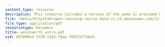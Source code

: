 ```yaml
---
content_type: resource
description: This resource includes a version of the poem is provided by William Wordsworth.
file: /media/https%3A/open-learning-course-data-rc.s3.amazonaws.com/21l-004-major-poets-fall-2001/883000ed372912e278ae789f55f7abdc_wordsworth_untro.pdf
file_type: application/pdf
resourcetype: Document
title: wordsworth_untro.pdf
uid: 883000ed-3729-12e2-78ae-789f55f7abdc
---
```

